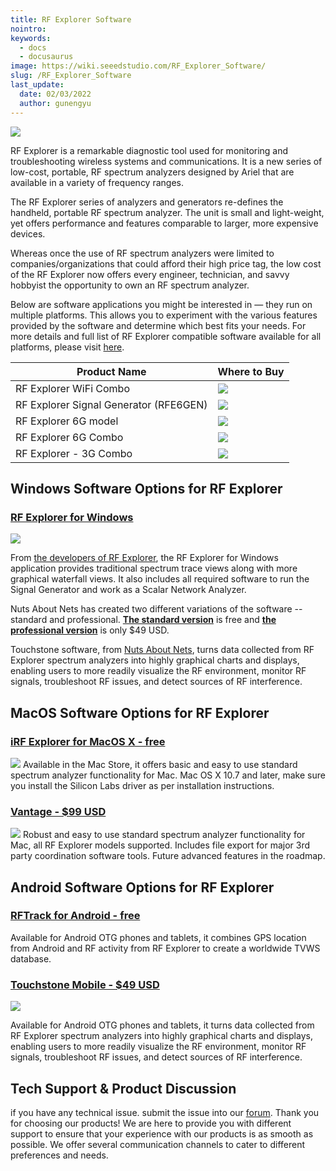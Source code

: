 ```yaml
---
title: RF Explorer Software
nointro:
keywords:
  - docs
  - docusaurus
image: https://wiki.seeedstudio.com/RF_Explorer_Software/
slug: /RF_Explorer_Software
last_update:
  date: 02/03/2022
  author: gunengyu
---
```

![](https://files.seeedstudio.com/wiki/RF_Explorer_Software/img/RF%20Explorer.jpg)

RF Explorer is a remarkable diagnostic tool used for monitoring and troubleshooting wireless systems and communications. It is a new series of low-cost, portable, RF spectrum analyzers designed by Ariel that are available in a variety of frequency ranges.

The RF Explorer series of analyzers and generators re-defines the handheld, portable RF spectrum analyzer. The unit is small and light-weight, yet offers performance and features comparable to larger, more expensive devices.

Whereas once the use of RF spectrum analyzers were limited to companies/organizations that could afford their high price tag, the low cost of the RF Explorer now offers every engineer, technician, and savvy hobbyist the opportunity to own an RF spectrum analyzer.

Below are software applications you might be interested in — they run on multiple platforms. This allows you to experiment with the various features provided by the software and determine which best fits your needs. For more details and full list of RF Explorer compatible software available for all platforms, please visit [here](http://www.rf-explorer.com/software).

| Product Name                           | Where to Buy                                                                       |
|----------------------------------------|------------------------------------------------------------------------------------|
| RF Explorer WiFi Combo                 |[![](https://files.seeedstudio.com/wiki/Seeed-WiKi/docs/images/300px-Get_One_Now_Banner-ragular.png)](https://www.seeedstudio.com/RF-Explorer-WiFi-Combo-p-2321.html)                      |
| RF Explorer Signal Generator (RFE6GEN) | [![](https://files.seeedstudio.com/wiki/Seeed-WiKi/docs/images/300px-Get_One_Now_Banner-ragular.png)](https://www.seeedstudio.com/RF-Explorer-Signal-Generator-%28RFE6GEN%29-p-2074.html) |
| RF Explorer 6G model                   | [![](https://files.seeedstudio.com/wiki/Seeed-WiKi/docs/images/300px-Get_One_Now_Banner-ragular.png)](https://www.seeedstudio.com/RF-Explorer-6G-model-p-2198.html)                       |
| RF Explorer 6G Combo                   | [![](https://files.seeedstudio.com/wiki/Seeed-WiKi/docs/images/300px-Get_One_Now_Banner-ragular.png)](https://www.seeedstudio.com/RF-Explorer-6G-Combo-p-2197.html )                      |
| RF Explorer - 3G Combo                 | [![](https://files.seeedstudio.com/wiki/Seeed-WiKi/docs/images/300px-Get_One_Now_Banner-ragular.png)](https://www.seeedstudio.com/RF-Explorer---3G-Combo-p-1266.html)                     |

## Windows Software Options for RF Explorer

### [RF Explorer for Windows](http://www.rf-explorer.com/windows)  

![](https://files.seeedstudio.com/wiki/RF_Explorer_Software/img/Windows.jpg)

From [the developers of RF Explorer](http://www.rf-explorer.com), the RF Explorer for Windows application provides traditional spectrum trace views along with more graphical waterfall views. It also includes all required software to run the Signal Generator and work as a Scalar Network Analyzer.

Nuts About Nets has created two different variations of the software -- standard and professional. **[The standard version](http://rfexplorer.com/touchstone)** is free and **[the professional version](http://rfexplorer.com/touchstone)** is only $49 USD.

Touchstone software, from [Nuts About Nets](http://rfexplorer.com/), turns data collected from RF Explorer spectrum analyzers into highly graphical charts and displays, enabling users to more readily visualize the RF environment, monitor RF signals, troubleshoot RF issues, and detect sources of RF interference.


## MacOS Software Options for RF Explorer

### [iRF Explorer for MacOS X - free](https://itunes.apple.com/app/irfexplorer/id474348349?mt=12)
![](https://files.seeedstudio.com/wiki/RF_Explorer_Software/img/Mac.jpeg)
Available in the Mac Store, it offers basic and easy to use standard spectrum analyzer functionality for Mac. Mac OS X 10.7 and later, make sure you install the Silicon Labs driver as per installation instructions.
### [Vantage - $99 USD](http://www.rfvenue.com/vantage)
![](https://files.seeedstudio.com/wiki/RF_Explorer_Software/img/rfvenue.jpg)
Robust and easy to use standard spectrum analyzer functionality for Mac, all RF Explorer models supported. Includes file export for major 3rd party coordination software tools. Future advanced features in the roadmap.

## Android Software Options for RF Explorer

### [RFTrack for Android - free](http://wireless.ictp.it/tvws/rftrack/)

Available for Android OTG phones and tablets, it combines GPS location from Android and RF activity from RF Explorer to create a worldwide TVWS database.

### [Touchstone Mobile  - $49 USD](http://rfexplorer.com/touchstone-mobile)

![](https://files.seeedstudio.com/wiki/RF_Explorer_Software/img/touchstone-mobile.jpg)

Available for Android OTG phones and tablets, it turns data collected from RF Explorer spectrum analyzers into highly graphical charts and displays, enabling users to more readily visualize the RF environment, monitor RF signals, troubleshoot RF issues, and detect sources of RF interference.

## Tech Support & Product Discussion
 if you have any technical issue.  submit the issue into our [forum](http://forum.seeedstudio.com/). 
Thank you for choosing our products! We are here to provide you with different support to ensure that your experience with our products is as smooth as possible. We offer several communication channels to cater to different preferences and needs.

<div class="button_tech_support_container">
<a href="https://forum.seeedstudio.com/" class="button_forum"></a> 
<a href="https://www.seeedstudio.com/contacts" class="button_email"></a>
</div>

<div class="button_tech_support_container">
<a href="https://discord.gg/eWkprNDMU7" class="button_discord"></a> 
<a href="https://github.com/Seeed-Studio/wiki-documents/discussions/69" class="button_discussion"></a>
</div>